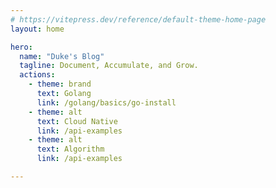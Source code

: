 ```yaml
---
# https://vitepress.dev/reference/default-theme-home-page
layout: home

hero:
  name: "Duke's Blog"
  tagline: Document, Accumulate, and Grow.
  actions:
    - theme: brand
      text: Golang
      link: /golang/basics/go-install
    - theme: alt
      text: Cloud Native
      link: /api-examples
    - theme: alt
      text: Algorithm
      link: /api-examples

---
```


